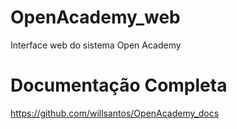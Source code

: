 # OpenAcademy_web
Interface web do sistema Open Academy

# Documentação Completa
https://github.com/willsantos/OpenAcademy_docs
